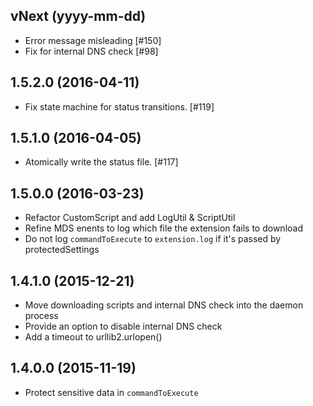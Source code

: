 ## vNext (yyyy-mm-dd)
- Error message misleading [#150]
- Fix for internal DNS check [#98]

## 1.5.2.0 (2016-04-11)
- Fix state machine for status transitions. [#119]

## 1.5.1.0 (2016-04-05)
- Atomically write the status file. [#117]

## 1.5.0.0 (2016-03-23)
- Refactor CustomScript and add LogUtil & ScriptUtil
- Refine MDS enents to log which file the extension fails to download
- Do not log `commandToExecute` to `extension.log` if it's passed by protectedSettings

## 1.4.1.0 (2015-12-21)
- Move downloading scripts and internal DNS check into the daemon process
- Provide an option to disable internal DNS check
- Add a timeout to urllib2.urlopen()

## 1.4.0.0 (2015-11-19)
- Protect sensitive data in `commandToExecute`
